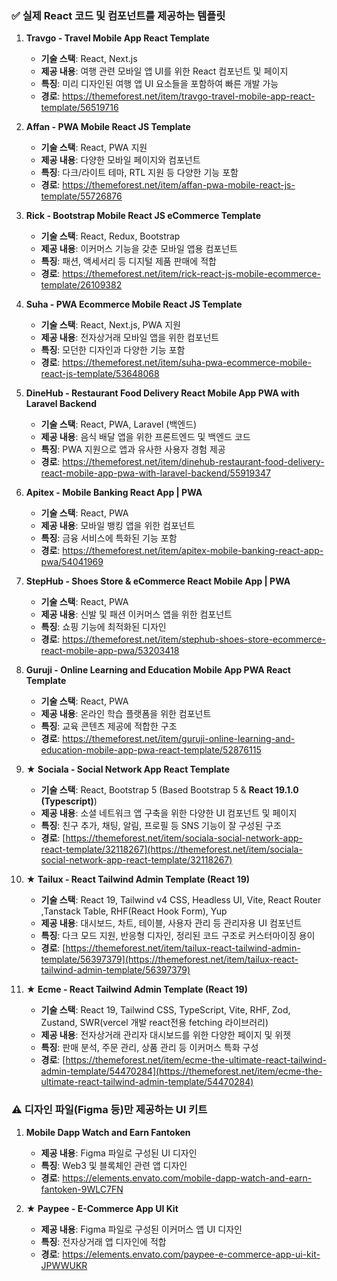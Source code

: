 
### ✅ 실제 React 코드 및 컴포넌트를 제공하는 템플릿

1. **Travgo - Travel Mobile App React Template**
    - **기술 스택**: React, Next.js
    - **제공 내용**: 여행 관련 모바일 앱 UI를 위한 React 컴포넌트 및 페이지
    - **특징**: 미리 디자인된 여행 앱 UI 요소들을 포함하여 빠른 개발 가능
    - **경로**: https://themeforest.net/item/travgo-travel-mobile-app-react-template/56519716

2. **Affan - PWA Mobile React JS Template**
    - **기술 스택**: React, PWA 지원
    - **제공 내용**: 다양한 모바일 페이지와 컴포넌트
    - **특징**: 다크/라이트 테마, RTL 지원 등 다양한 기능 포함 
    - **경로**: https://themeforest.net/item/affan-pwa-mobile-react-js-template/55726876

3. **Rick - Bootstrap Mobile React JS eCommerce Template**
    - **기술 스택**: React, Redux, Bootstrap
    - **제공 내용**: 이커머스 기능을 갖춘 모바일 앱용 컴포넌트
    - **특징**: 패션, 액세서리 등 디지털 제품 판매에 적합
    - **경로**: https://themeforest.net/item/rick-react-js-mobile-ecommerce-template/26109382

4. **Suha - PWA Ecommerce Mobile React JS Template**
    - **기술 스택**: React, Next.js, PWA 지원
    - **제공 내용**: 전자상거래 모바일 앱을 위한 컴포넌트
    - **특징**: 모던한 디자인과 다양한 기능 포함 
    - **경로**: https://themeforest.net/item/suha-pwa-ecommerce-mobile-react-js-template/53648068

5. **DineHub - Restaurant Food Delivery React Mobile App PWA with Laravel Backend**
    - **기술 스택**: React, PWA, Laravel (백엔드)
    - **제공 내용**: 음식 배달 앱을 위한 프론트엔드 및 백엔드 코드
    - **특징**: PWA 지원으로 앱과 유사한 사용자 경험 제공
    - **경로**: https://themeforest.net/item/dinehub-restaurant-food-delivery-react-mobile-app-pwa-with-laravel-backend/55919347

6. **Apitex - Mobile Banking React App | PWA**
    - **기술 스택**: React, PWA
    - **제공 내용**: 모바일 뱅킹 앱을 위한 컴포넌트
    - **특징**: 금융 서비스에 특화된 기능 포함
    - **경로**: https://themeforest.net/item/apitex-mobile-banking-react-app-pwa/54041969

7. **StepHub - Shoes Store & eCommerce React Mobile App | PWA**
    - **기술 스택**: React, PWA
    - **제공 내용**: 신발 및 패션 이커머스 앱을 위한 컴포넌트
    - **특징**: 쇼핑 기능에 최적화된 디자인
    - **경로**: https://themeforest.net/item/stephub-shoes-store-ecommerce-react-mobile-app-pwa/53203418

8. **Guruji - Online Learning and Education Mobile App PWA React Template**
    - **기술 스택**: React, PWA
    - **제공 내용**: 온라인 학습 플랫폼을 위한 컴포넌트
    - **특징**: 교육 콘텐츠 제공에 적합한 구조
    - **경로**: https://themeforest.net/item/guruji-online-learning-and-education-mobile-app-pwa-react-template/52876115

9. **★ Sociala - Social Network App React Template**
	- **기술 스택**: React, Bootstrap 5 (Based Bootstrap 5 & **React 19.1.0 (Typescript)**)
	- **제공 내용**: 소셜 네트워크 앱 구축을 위한 다양한 UI 컴포넌트 및 페이지
	- **특징**: 친구 추가, 채팅, 알림, 프로필 등 SNS 기능이 잘 구성된 구조
	- **경로**: [https://themeforest.net/item/sociala-social-network-app-react-template/32118267](https://themeforest.net/item/sociala-social-network-app-react-template/32118267)

10. **★ Tailux - React Tailwind Admin Template (React 19)**
	- **기술 스택**: React 19, Tailwind v4 CSS, Headless UI, Vite, React Router ,Tanstack Table, RHF(React Hook Form), Yup
	- **제공 내용**: 대시보드, 차트, 테이블, 사용자 관리 등 관리자용 UI 컴포넌트
	- **특징**: 다크 모드 지원, 반응형 디자인, 정리된 코드 구조로 커스터마이징 용이
	- **경로**: [https://themeforest.net/item/tailux-react-tailwind-admin-template/56397379](https://themeforest.net/item/tailux-react-tailwind-admin-template/56397379)

11. **★ Ecme - React Tailwind Admin Template (React 19)**
	- **기술 스택**: React 19, Tailwind CSS, TypeScript, Vite, RHF, Zod, Zustand, SWR(vercel 개발 react전용 fetching 라이브러리)
	- **제공 내용**: 전자상거래 관리자 대시보드를 위한 다양한 페이지 및 위젯
	- **특징**: 판매 분석, 주문 관리, 상품 관리 등 이커머스 특화 구성
	- **경로**: [https://themeforest.net/item/ecme-the-ultimate-react-tailwind-admin-template/54470284](https://themeforest.net/item/ecme-the-ultimate-react-tailwind-admin-template/54470284)



### ⚠️ 디자인 파일(Figma 등)만 제공하는 UI 키트

1. **Mobile Dapp Watch and Earn Fantoken**
    - **제공 내용**: Figma 파일로 구성된 UI 디자인
    - **특징**: Web3 및 블록체인 관련 앱 디자인
    - **경로**: https://elements.envato.com/mobile-dapp-watch-and-earn-fantoken-9WLC7FN

2. **★ Paypee - E-Commerce App UI Kit**
    - **제공 내용**: Figma 파일로 구성된 이커머스 앱 UI 디자인
    - **특징**: 전자상거래 앱 디자인에 적합
    - **경로**: https://elements.envato.com/paypee-e-commerce-app-ui-kit-JPWWUKR
